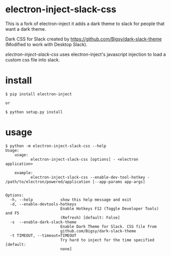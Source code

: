 # electron-inject-slack-css

This is a fork of electron-inject it adds a dark theme to slack for people that want a dark theme.

Dark CSS for Slack created by https://github.com/Bigsy/dark-slack-theme (Modified to work with Desktop Slack).

*electron-inject-slack-css* uses electron-inject's javascript injection to load a custom css file into slack.


# install

	$ pip install electron-inject
	
	or

    $ python setup.py install
	
    
# usage

    $ python -m electron-inject-slack-css --help
    Usage:
        usage:
               electron-inject-slack-css [options] - <electron application>

        example:
               electron-inject-slack-css --enable-dev-tool-hotkey - /path/to/electron/powered/application [--app-params app-args]


    Options:
      -h, --help            show this help message and exit
      -d, --enable-devtools-hotkeys
                            Enable Hotkeys F12 (Toggle Developer Tools) and F5
                            (Refresh) [default: False]
	  -s  --enable-dark-slack-theme
							Enable Dark Theme for Slack. CSS file from 
							github.com/Bigsy/dark-slack-theme
      -t TIMEOUT, --timeout=TIMEOUT
                            Try hard to inject for the time specified [default:
                            none]
